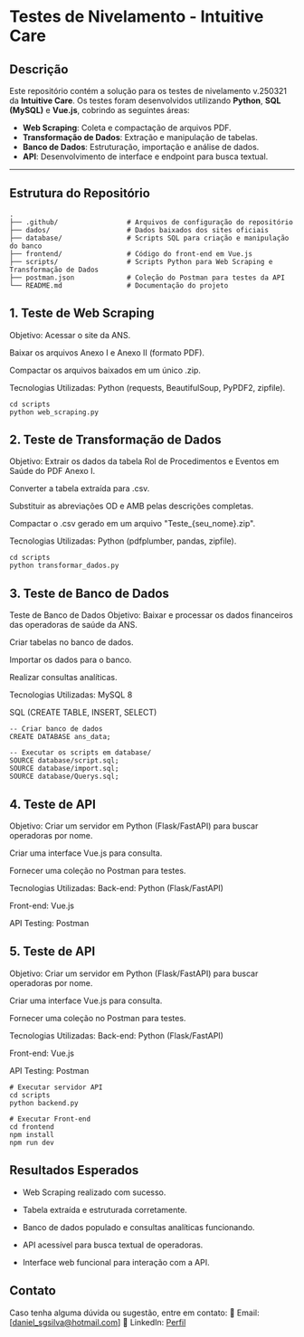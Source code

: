 # Testes de Nivelamento - Intuitive Care

## Descrição

Este repositório contém a solução para os testes de nivelamento v.250321 da **Intuitive Care**. Os testes foram desenvolvidos utilizando **Python**, **SQL (MySQL)** e **Vue.js**, cobrindo as seguintes áreas:

- **Web Scraping**: Coleta e compactação de arquivos PDF.
- **Transformação de Dados**: Extração e manipulação de tabelas.
- **Banco de Dados**: Estruturação, importação e análise de dados.
- **API**: Desenvolvimento de interface e endpoint para busca textual.

---

## Estrutura do Repositório

```plaintext
.
├── .github/                 # Arquivos de configuração do repositório
├── dados/                   # Dados baixados dos sites oficiais
├── database/                # Scripts SQL para criação e manipulação do banco
├── frontend/                # Código do front-end em Vue.js
├── scripts/                 # Scripts Python para Web Scraping e Transformação de Dados
├── postman.json             # Coleção do Postman para testes da API
└── README.md                # Documentação do projeto
```


## 1. Teste de Web Scraping
Objetivo:
Acessar o site da ANS.

Baixar os arquivos Anexo I e Anexo II (formato PDF).

Compactar os arquivos baixados em um único .zip.

Tecnologias Utilizadas:
Python (requests, BeautifulSoup, PyPDF2, zipfile).

```
cd scripts
python web_scraping.py

```
## 2. Teste de Transformação de Dados
Objetivo:
Extrair os dados da tabela Rol de Procedimentos e Eventos em Saúde do PDF Anexo I.

Converter a tabela extraída para .csv.

Substituir as abreviações OD e AMB pelas descrições completas.

Compactar o .csv gerado em um arquivo "Teste_{seu_nome}.zip".

Tecnologias Utilizadas:
Python (pdfplumber, pandas, zipfile).
```
cd scripts
python transformar_dados.py
```

## 3. Teste de Banco de Dados   
Teste de Banco de Dados
Objetivo:
Baixar e processar os dados financeiros das operadoras de saúde da ANS.

Criar tabelas no banco de dados.

Importar os dados para o banco.

Realizar consultas analíticas.

Tecnologias Utilizadas:
MySQL 8

SQL (CREATE TABLE, INSERT, SELECT)

```
-- Criar banco de dados
CREATE DATABASE ans_data;

-- Executar os scripts em database/
SOURCE database/script.sql;
SOURCE database/import.sql;
SOURCE database/Querys.sql;
```

## 4. Teste de API
Objetivo:
Criar um servidor em Python (Flask/FastAPI) para buscar operadoras por nome.

Criar uma interface Vue.js para consulta.

Fornecer uma coleção no Postman para testes.

Tecnologias Utilizadas:
Back-end: Python (Flask/FastAPI)

Front-end: Vue.js

API Testing: Postman

## 5. Teste de API
Objetivo:
Criar um servidor em Python (Flask/FastAPI) para buscar operadoras por nome.

Criar uma interface Vue.js para consulta.

Fornecer uma coleção no Postman para testes.

Tecnologias Utilizadas:
Back-end: Python (Flask/FastAPI)

Front-end: Vue.js

API Testing: Postman

```
# Executar servidor API
cd scripts
python backend.py

# Executar Front-end
cd frontend
npm install
npm run dev
```

## Resultados Esperados
- Web Scraping realizado com sucesso.

- Tabela extraída e estruturada corretamente.

- Banco de dados populado e consultas analíticas funcionando.

- API acessível para busca textual de operadoras.

- Interface web funcional para interação com a API.

## Contato
Caso tenha alguma dúvida ou sugestão, entre em contato:
📧 Email: [daniel_sgsilva@hotmail.com]
🔗 LinkedIn: [Perfil](www.linkedin.com/in/daniel-silva-devops)
